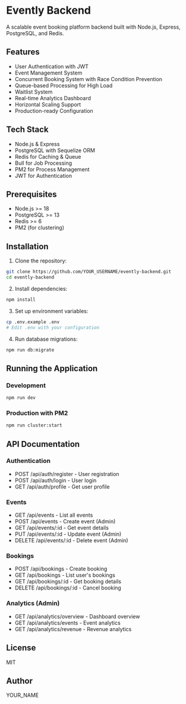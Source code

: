 # Evently Backend

A scalable event booking platform backend built with Node.js, Express, PostgreSQL, and Redis.

## Features

- User Authentication with JWT
- Event Management System
- Concurrent Booking System with Race Condition Prevention
- Queue-based Processing for High Load
- Waitlist System
- Real-time Analytics Dashboard
- Horizontal Scaling Support
- Production-ready Configuration

## Tech Stack

- Node.js & Express
- PostgreSQL with Sequelize ORM
- Redis for Caching & Queue
- Bull for Job Processing
- PM2 for Process Management
- JWT for Authentication

## Prerequisites

- Node.js >= 18
- PostgreSQL >= 13
- Redis >= 6
- PM2 (for clustering)

## Installation

1. Clone the repository:
```bash
git clone https://github.com/YOUR_USERNAME/evently-backend.git
cd evently-backend
```

2. Install dependencies:
```bash
npm install
```

3. Set up environment variables:
```bash
cp .env.example .env
# Edit .env with your configuration
```

4. Run database migrations:
```bash
npm run db:migrate
```

## Running the Application

### Development
```bash
npm run dev
```

### Production with PM2
```bash
npm run cluster:start
```

## API Documentation

### Authentication
- POST /api/auth/register - User registration
- POST /api/auth/login - User login
- GET /api/auth/profile - Get user profile

### Events
- GET /api/events - List all events
- POST /api/events - Create event (Admin)
- GET /api/events/:id - Get event details
- PUT /api/events/:id - Update event (Admin)
- DELETE /api/events/:id - Delete event (Admin)

### Bookings
- POST /api/bookings - Create booking
- GET /api/bookings - List user's bookings
- GET /api/bookings/:id - Get booking details
- DELETE /api/bookings/:id - Cancel booking

### Analytics (Admin)
- GET /api/analytics/overview - Dashboard overview
- GET /api/analytics/events - Event analytics
- GET /api/analytics/revenue - Revenue analytics

## License

MIT

## Author

YOUR_NAME

